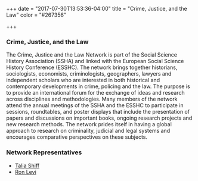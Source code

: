 +++
date = "2017-07-30T13:53:36-04:00"
title = "Crime, Justice, and the Law"
color = "#267356"

+++

### Crime, Justice, and the Law

The Crime, Justice and the Law Network is part of the Social Science History Association (SSHA) and linked with the European Social Science History Conference (ESSHC). The network brings together historians, sociologists, economists, criminologists, geographers, lawyers and independent scholars who are interested in both historical and contemporary developments in crime, policing and the law. The purpose is to provide an international forum for the exchange of ideas and research across disciplines and methodologies. Many members of the network attend the annual meetings of the SSHA and the ESSHC to participate in sessions, roundtables, and poster displays that include the presentation of papers and discussions on important books, ongoing research projects and new research methods. The network prides itself in having a global approach to research on criminality, judicial and legal systems and encourages comparative perspectives on these subjects.

### Network Representatives

- [Talia Shiff](mailto:taliashiff@nlaw.northwestern.edu)
- [Ron Levi](mailto:ron.levi@utoronto.ca)
